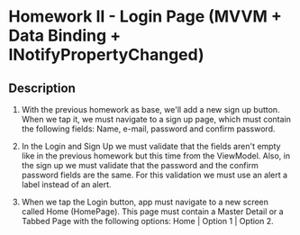 # Homework II - Login Page (MVVM + Data Binding + INotifyPropertyChanged)

## Description 

1. With the previous homework as base, we'll add a new sign up button. When we tap it, we must navigate to a sign up page, which must contain the following fields: Name, e-mail, password and confirm password.

2. In the Login and Sign Up we must validate that the fields aren't empty like in the previous homework but this time from the ViewModel. Also, in the sign up we must validate that the password and the confirm password fields are the same. For this validation we must use an alert a label instead of an alert. 

3. When we tap the Login button, app must navigate to a new screen called Home (HomePage). This page must contain a Master Detail or a Tabbed Page with the following options: Home | Option 1 | Option 2.
